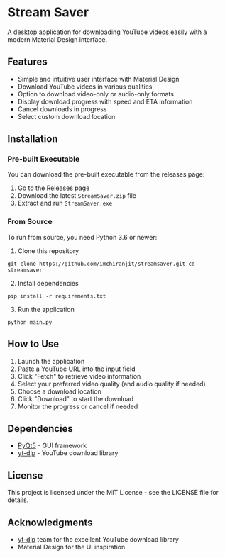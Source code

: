 # Stream Saver

A desktop application for downloading YouTube videos easily with a modern Material Design interface.

<!-- ![Stream Saver](https://i.imgur.com/placeholder.png) Replace with actual screenshot -->

## Features

- Simple and intuitive user interface with Material Design
- Download YouTube videos in various qualities
- Option to download video-only or audio-only formats
- Display download progress with speed and ETA information
- Cancel downloads in progress
- Select custom download location

## Installation

### Pre-built Executable

You can download the pre-built executable from the releases page:

1. Go to the [Releases](https://github.com/imchiranjit/streamsaver/releases) page
2. Download the latest `StreamSaver.zip` file
3. Extract and run `StreamSaver.exe`

### From Source

To run from source, you need Python 3.6 or newer:

1. Clone this repository
```
git clone https://github.com/imchiranjit/streamsaver.git cd streamsaver
```

2. Install dependencies
```
pip install -r requirements.txt
```

3. Run the application
```
python main.py
```

## How to Use

1. Launch the application
2. Paste a YouTube URL into the input field
3. Click "Fetch" to retrieve video information
4. Select your preferred video quality (and audio quality if needed)
5. Choose a download location
6. Click "Download" to start the download
7. Monitor the progress or cancel if needed

## Dependencies

- [PyQt5](https://pypi.org/project/PyQt5/) - GUI framework
- [yt-dlp](https://github.com/yt-dlp/yt-dlp) - YouTube download library

## License

This project is licensed under the MIT License - see the LICENSE file for details.

## Acknowledgments

- [yt-dlp](https://github.com/yt-dlp/yt-dlp) team for the excellent YouTube download library
- Material Design for the UI inspiration